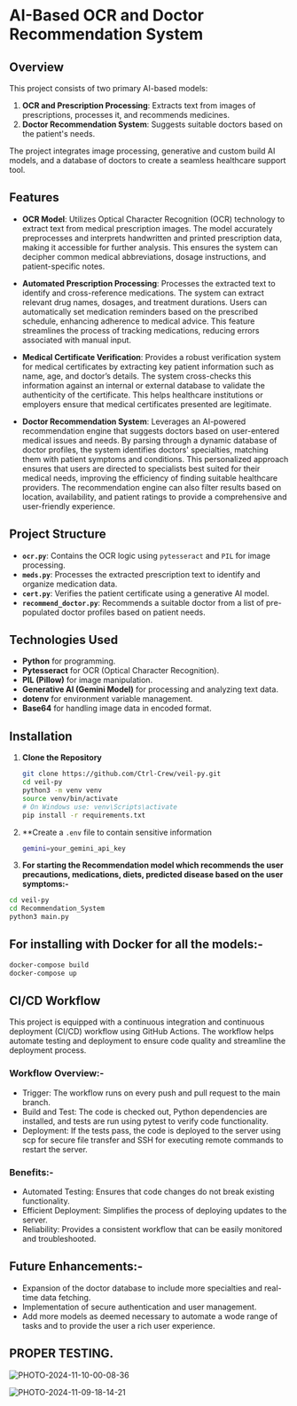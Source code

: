 # AI-Based OCR and Doctor Recommendation System

## Overview
This project consists of two primary AI-based models:
1. **OCR and Prescription Processing**: Extracts text from images of prescriptions, processes it, and recommends medicines.
2. **Doctor Recommendation System**: Suggests suitable doctors based on the patient's needs.

The project integrates image processing, generative and custom build AI models, and a database of doctors to create a seamless healthcare support tool.

## Features
- **OCR Model**: Utilizes Optical Character Recognition (OCR) technology to extract text from medical prescription images. The model accurately preprocesses and interprets handwritten and printed prescription data, making it accessible for further analysis. This ensures the system can decipher common medical abbreviations, dosage instructions, and patient-specific notes.

- **Automated Prescription Processing**: Processes the extracted text to identify and cross-reference medications. The system can extract relevant drug names, dosages, and treatment durations. Users can automatically set medication reminders based on the prescribed schedule, enhancing adherence to medical advice. This feature streamlines the process of tracking medications, reducing errors associated with manual input.

- **Medical Certificate Verification**: Provides a robust verification system for medical certificates by extracting key patient information such as name, age, and doctor’s details. The system cross-checks this information against an internal or external database to validate the authenticity of the certificate. This helps healthcare institutions or employers ensure that medical certificates presented are legitimate.


- **Doctor Recommendation System**: Leverages an AI-powered recommendation engine that suggests doctors based on user-entered medical issues and needs. By parsing through a dynamic database of doctor profiles, the system identifies doctors' specialties, matching them with patient symptoms and conditions. This personalized approach ensures that users are directed to specialists best suited for their medical needs, improving the efficiency of finding suitable healthcare providers. The recommendation engine can also filter results based on location, availability, and patient ratings to provide a comprehensive and user-friendly experience.

## Project Structure
- **`ocr.py`**: Contains the OCR logic using `pytesseract` and `PIL` for image processing.
- **`meds.py`**: Processes the extracted prescription text to identify and organize medication data.
- **`cert.py`**: Verifies the patient certificate using a generative AI model.
- **`recommend_doctor.py`**: Recommends a suitable doctor from a list of pre-populated doctor profiles based on patient needs.

## Technologies Used
- **Python** for programming.
- **Pytesseract** for OCR (Optical Character Recognition).
- **PIL (Pillow)** for image manipulation.
- **Generative AI (Gemini Model)** for processing and analyzing text data.
- **dotenv** for environment variable management.
- **Base64** for handling image data in encoded format.

## Installation

1. **Clone the Repository**

   ```bash
   git clone https://github.com/Ctrl-Crew/veil-py.git
   cd veil-py
   python3 -m venv venv
   source venv/bin/activate  
   # On Windows use: venv\Scripts\activate
   pip install -r requirements.txt
   ```

2. **Create a `.env` file to contain sensitive information

   ```bash
   gemini=your_gemini_api_key
   ```

3. **For starting the Recommendation model which recommends the user precautions, medications, diets, predicted disease based on the user symptoms:-**

```bash
cd veil-py
cd Recommendation_System
python3 main.py
```

## For installing with Docker for all the models:-

```bash
docker-compose build
docker-compose up
```

## CI/CD Workflow

This project is equipped with a continuous integration and continuous deployment (CI/CD) workflow using GitHub Actions. The workflow helps automate testing and deployment to ensure code quality and streamline the deployment process.

### Workflow Overview:-
- Trigger: The workflow runs on every push and pull request to the main branch.
- Build and Test: The code is checked out, Python dependencies are installed, and tests are run using pytest to verify code functionality.
- Deployment: If the tests pass, the code is deployed to the server using scp for secure file transfer and SSH for executing remote commands to restart the server.

### Benefits:-
- Automated Testing: Ensures that code changes do not break existing functionality.
- Efficient Deployment: Simplifies the process of deploying updates to the server.
- Reliability: Provides a consistent workflow that can be easily monitored and troubleshooted.


## Future Enhancements:-

- Expansion of the doctor database to include more specialties and real-time data fetching.
- Implementation of secure authentication and user management.
- Add more models as deemed necessary to automate a wode range of tasks and to provide the user a rich user experience.


## PROPER TESTING.

![PHOTO-2024-11-10-00-08-36](https://github.com/user-attachments/assets/122498f5-b9f0-4d91-9e86-6a6d255dd9d7)


![PHOTO-2024-11-09-18-14-21](https://github.com/user-attachments/assets/37d22d25-cb86-494c-8937-069bfbfa1948)

